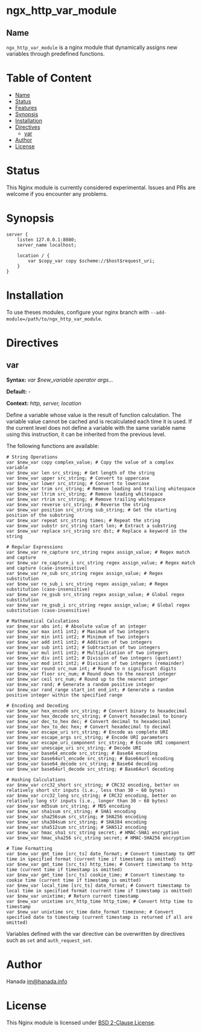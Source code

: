 # ngx_http_var_module

## Name

`ngx_http_var_module` is a nginx module that dynamically assigns new variables through predefined functions.

# Table of Content

- [Name](#name)
- [Status](#status)
- [Features](#features)
- [Synopsis](#synopsis)
- [Installation](#installation)
- [Directives](#directives)
  - [var](#var)
- [Author](#author)
- [License](#license)

# Status

This Nginx module is currently considered experimental. Issues and PRs are welcome if you encounter any problems.

# Synopsis

```nginx
server {
    listen 127.0.0.1:8080;
    server_name localhost;

    location / {
        var $copy_var copy $scheme://$host$request_uri;
    }
}
```

# Installation

To use theses modules, configure your nginx branch with `--add-module=/path/to/ngx_http_var_module`.

# Directives

## var

**Syntax:** *var $new_variable operator args...*

**Default:** *-*

**Context:** *http, server, location*

Define a variable whose value is the result of function calculation. The variable value cannot be cached and is recalculated each time it is used. If the current level does not define a variable with the same variable name using this instruction, it can be inherited from the previous level.

The following functions are available:
```nginx
# String Operations
var $new_var copy complex_value; # Copy the value of a complex variable
var $new_var len src_string; # Get length of the string
var $new_var upper src_string; # Convert to uppercase
var $new_var lower src_string; # Convert to lowercase
var $new_var trim src_string; # Remove leading and trailing whitespace
var $new_var ltrim src_string; # Remove leading whitespace
var $new_var rtrim src_string; # Remove trailing whitespace
var $new_var reverse src_string; # Reverse the string
var $new_var position src_string sub_string; # Get the starting position of the substring
var $new_var repeat src_string times; # Repeat the string
var $new_var substr src_string start len; # Extract a substring
var $new_var replace src_string src dst; # Replace a keyword in the string

# Regular Expressions
var $new_var re_capture src_string regex assign_value; # Regex match and capture
var $new_var re_capture_i src_string regex assign_value; # Regex match and capture (case-insensitive)
var $new_var re_sub src_string regex assign_value; # Regex substitution
var $new_var re_sub_i src_string regex assign_value; # Regex substitution (case-insensitive)
var $new_var re_gsub src_string regex assign_value; # Global regex substitution
var $new_var re_gsub_i src_string regex assign_value; # Global regex substitution (case-insensitive)

# Mathematical Calculations
var $new_var abs int; # Absolute value of an integer
var $new_var max int1 int2; # Maximum of two integers
var $new_var min int1 int2; # Minimum of two integers
var $new_var add int1 int2; # Addition of two integers
var $new_var sub int1 int2; # Subtraction of two integers
var $new_var mul int1 int2; # Multiplication of two integers
var $new_var div int1 int2; # Division of two integers (quotient)
var $new_var mod int1 int2; # Division of two integers (remainder)
var $new_var round src_num int; # Round to n significant digits
var $new_var floor src_num; # Round down to the nearest integer
var $new_var ceil src_num; # Round up to the nearest integer
var $new_var rand; # Generate a random positive integer
var $new_var rand_range start_int end_int; # Generate a random positive integer within the specified range

# Encoding and Decoding
var $new_var hex_encode src_string; # Convert binary to hexadecimal
var $new_var hex_decode src_string; # Convert hexadecimal to binary
var $new_var dec_to_hex dec; # Convert decimal to hexadecimal
var $new_var hex_to_dec hex; # Convert hexadecimal to decimal
var $new_var escape_uri src_string; # Encode as complete URI
var $new_var escape_args src_string; # Encode URI parameters
var $new_var escape_uri_component src_string; # Encode URI component
var $new_var unescape_uri src_string; # Decode URI
var $new_var base64_encode src_string; # Base64 encoding
var $new_var base64url_encode src_string; # Base64url encoding
var $new_var base64_decode src_string; # Base64 decoding
var $new_var base64url_decode src_string; # Base64url decoding

# Hashing Calculations
var $new_var crc32_short src_string; # CRC32 encoding, better on relatively short str inputs (i.e., less than 30 ~ 60 bytes)
var $new_var crc32_long src_string; # CRC32 encoding, better on relatively long str inputs (i.e., longer than 30 ~ 60 bytes)
var $new_var md5sum src_string; # MD5 encoding
var $new_var sha1sum src_string; # SHA1 encoding
var $new_var sha256sum src_string; # SHA256 encoding
var $new_var sha384sum src_string; # SHA384 encoding
var $new_var sha512sum src_string; # SHA512 encoding
var $new_var hmac_sha1 src_string secret; # HMAC-SHA1 encryption
var $new_var hmac_sha256 src_string secret; # HMAC-SHA256 encryption

# Time Formatting
var $new_var gmt_time [src_ts] date_format; # Convert timestamp to GMT time in specified format (current time if timestamp is omitted)
var $new_var gmt_time [src_ts] http_time; # Convert timestamp to http time (current time if timestamp is omitted)
var $new_var gmt_time [src_ts] cookie_time; # Convert timestamp to cookie time (current time if timestamp is omitted)
var $new_var local_time [src_ts] date_format; # Convert timestamp to local time in specified format (current time if timestamp is omitted)
var $new_var unixtime; # Return current timestamp
var $new_var unixtime src_http_time http_time; # Convert http time to timestamp
var $new_var unixtime src_time date_format timezone; # Convert specified date to timestamp (current timestamp is returned if all are omitted)
```

Variables defined with the var directive can be overwritten by directives such as `set` and `auth_request_set`.

# Author

Hanada im@hanada.info

# License

This Nginx module is licensed under [BSD 2-Clause License](LICENSE).
